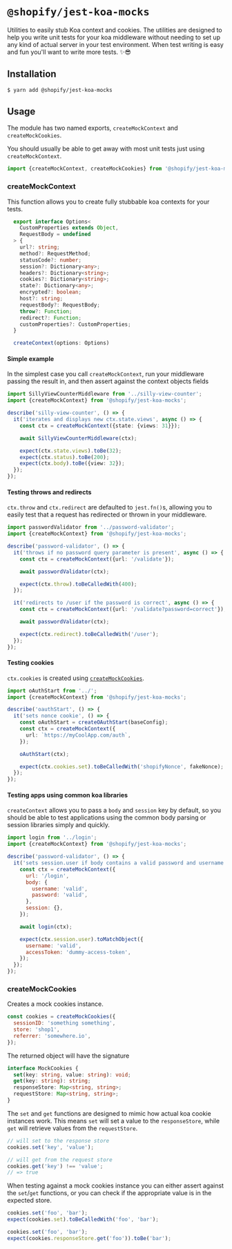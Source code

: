 # `@shopify/jest-koa-mocks`

Utilities to easily stub Koa context and cookies. The utilities are designed to help you write unit tests for your koa middleware without needing to set up any kind of actual server in your test environment. When test writing is easy and fun you'll want to write more tests. ✨😎

## Installation

```bash
$ yarn add @shopify/jest-koa-mocks
```

## Usage

The module has two named exports, `createMockContext` and `createMockCookies`.

You should usually be able to get away with most unit tests just using `createMockContext`.

```js
import {createMockContext, createMockCookies} from '@shopify/jest-koa-mocks';
```

### createMockContext

This function allows you to create fully stubbable koa contexts for your tests.

```typescript
  export interface Options<
    CustomProperties extends Object,
    RequestBody = undefined
  > {
    url?: string;
    method?: RequestMethod;
    statusCode?: number;
    session?: Dictionary<any>;
    headers?: Dictionary<string>;
    cookies?: Dictionary<string>;
    state?: Dictionary<any>;
    encrypted?: boolean;
    host?: string;
    requestBody?: RequestBody;
    throw?: Function;
    redirect?: Function;
    customProperties?: CustomProperties;
  }

  createContext(options: Options)
```

#### Simple example

In the simplest case you call `createMockContext`, run your middleware passing the result in, and then assert against the context objects fields

```typescript
import SillyViewCounterMiddleware from '../silly-view-counter';
import {createMockContext} from '@shopify/jest-koa-mocks';

describe('silly-view-counter', () => {
  it('iterates and displays new ctx.state.views', async () => {
    const ctx = createMockContext({state: {views: 31}});

    await SillyViewCounterMiddleware(ctx);

    expect(ctx.state.views).toBe(32);
    expect(ctx.status).toBe(200);
    expect(ctx.body).toBe({view: 32});
  });
});
```

#### Testing throws and redirects

`ctx.throw` and `ctx.redirect` are defaulted to `jest.fn()`s, allowing you to easily test that a request has redirected or thrown in your middleware.

```typescript
import passwordValidator from '../password-validator';
import {createMockContext} from '@shopify/jest-koa-mocks';

describe('password-validator', () => {
  it('throws if no password query parameter is present', async () => {
    const ctx = createMockContext({url: '/validate'});

    await passwordValidator(ctx);

    expect(ctx.throw).toBeCalledWith(400);
  });

  it('redirects to /user if the password is correct', async () => {
    const ctx = createMockContext({url: '/validate?password=correct'});

    await passwordValidator(ctx);

    expect(ctx.redirect).toBeCalledWith('/user');
  });
});
```

#### Testing cookies

`ctx.cookies` is created using [`createMockCookies`](/README.md#createmockcookies).

```typescript
import oAuthStart from '../';
import {createMockContext} from '@shopify/jest-koa-mocks';

describe('oauthStart', () => {
  it('sets nonce cookie', () => {
    const oAuthStart = createOAuthStart(baseConfig);
    const ctx = createMockContext({
      url: `https://myCoolApp.com/auth`,
    });

    oAuthStart(ctx);

    expect(ctx.cookies.set).toBeCalledWith('shopifyNonce', fakeNonce);
  });
});
```

#### Testing apps using common koa libraries

`createContext` allows you to pass a `body` and `session` key by default, so you should be able to test applications using the common body parsing or session libraries simply and quickly.

```javascript
import login from '../login';
import {createMockContext} from '@shopify/jest-koa-mocks';

describe('password-validator', () => {
  it('sets session.user if body contains a valid password and username', async () => {
    const ctx = createMockContext({
      url: '/login',
      body: {
        username: 'valid',
        password: 'valid',
      },
      session: {},
    });

    await login(ctx);

    expect(ctx.session.user).toMatchObject({
      username: 'valid',
      accessToken: 'dummy-access-token',
    });
  });
});
```

### createMockCookies

Creates a mock cookies instance.

```javascript
const cookies = createMockCookies({
  sessionID: 'something something',
  store: 'shop1',
  referrer: 'somewhere.io',
});
```

The returned object will have the signature

```typescript
interface MockCookies {
  set(key: string, value: string): void;
  get(key: string): string;
  responseStore: Map<string, string>;
  requestStore: Map<string, string>;
}
```

The `set` and `get` functions are designed to mimic how actual koa cookie instances work. This means `set` will set a value to the `responseStore`, while `get` will retrieve values from the `requestStore`.

```javascript
// will set to the response store
cookies.set('key', 'value');

// will get from the request store
cookies.get('key') !== 'value';
// => true
```

When testing against a mock cookies instance you can either assert against the `set`/`get` functions, or you can check if the appropriate value is in the expected store.

```javascript
cookies.set('foo', 'bar');
expect(cookies.set).toBeCalledWith('foo', 'bar');
```

```javascript
cookies.set('foo', 'bar');
expect(cookies.responseStore.get('foo')).toBe('bar');
```
